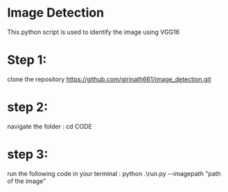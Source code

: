 # Image Detection
This python script is used to identify the image using VGG16
# Step 1:
clone the repository https://github.com/girinath661/image_detection.git

# step 2:
navigate the folder : cd CODE

# step 3:
run the following code in your terminal : python .\run.py --imagepath "path of the image"
